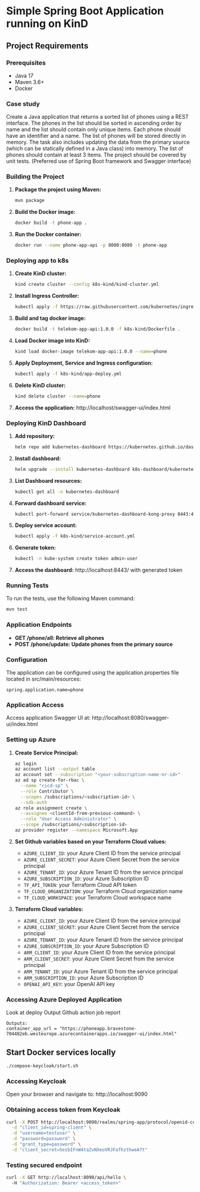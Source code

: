 # Simple Spring Boot Application running on KinD

## Project Requirements

### Prerequisites
- Java 17
- Maven 3.6+
- Docker

### Case study
Create a Java application that returns a sorted list of phones using a REST interface. The phones in the list should be sorted in ascending order by name and the list should contain only unique items. Each phone should have an identifier and a name. The list of phones will be stored directly in memory. The task also includes updating the data from the primary source (which can be statically defined in a Java class) into memory. The list of phones should contain at least 3 items. The project should be covered by unit tests. (Preferred use of Spring Boot framework and Swagger interface)

### Building the Project
1. **Package the project using Maven:**
   ```bash
   mvn package
   ```
2. **Build the Docker image:**
   ```bash
   docker build -t phone-app .
   ```
3. **Run the Docker container:**
   ```bash
   docker run --name phone-app-api -p 8080:8080 -t phone-app
   ```

### Deploying app to k8s
1. **Create KinD cluster:**
   ```bash
   kind create cluster --config k8s-kind/kind-cluster.yml
   ```
2. **Install Ingress Controller:**
   ```bash
   kubectl apply -f https://raw.githubusercontent.com/kubernetes/ingress-nginx/main/deploy/static/provider/kind/deploy.yaml
   ```
3. **Build and tag docker image:**
   ```bash
   docker build -t telekom-app-api:1.0.0 -f k8s-kind/Dockerfile .
   ```
4. **Load Docker image into KinD:**
   ```bash
   kind load docker-image telekom-app-api:1.0.0 --name=phone
   ```
5. **Apply Deployment, Service and Ingress configuration:**
   ```bash
   kubectl apply -f k8s-kind/app-deploy.yml
   ```
6. **Delete KinD cluster:**
   ```bash
   kind delete cluster --name=phone 
   ```
7. **Access the application:**
   http://localhost/swagger-ui/index.html

### Deploying KinD Dashboard 
1. **Add repository:**
   ```bash
   helm repo add kubernetes-dashboard https://kubernetes.github.io/dashboard/
   ```
2. **Install dashboard:**
   ```bash
   helm upgrade --install kubernetes-dashboard k8s-dashboard/kubernetes-dashboard --create-namespace -n kubernetes-dashboard
   ```
3. **List Dashboard resources:**
   ```bash
   kubectl get all -n kubernetes-dashboard
   ```
4. **Forward dashboard service:**
   ```bash
   kubectl port-forward service/kubernetes-dashboard-kong-proxy 8443:443 -n kubernetes-dashboard
   ```
5. **Deploy service account:**
   ```bash
   kubectl apply -f k8s-kind/service-account.yml
   ```
6. **Generate token:**
   ```bash
   kubectl -n kube-system create token admin-user
   ```
7. **Access the dashboard:**
   http://localhost:8443/ with generated token

### Running Tests
To run the tests, use the following Maven command:
```bash
mvn test
```

### Application Endpoints
- **GET /phone/all: Retrieve all phones**
- **POST /phone/update: Update phones from the primary source**

### Configuration
The application can be configured using the application.properties file located in src/main/resources:
```properties
spring.application.name=phone
```

### Application Access
Access application Swagger UI at: http://localhost:8080/swagger-ui/index.html

### Setting up Azure
1. **Create Service Principal:**
   ```bash
   az login
   az account list --output table
   az account set --subscription "<your-subscription-name-or-id>"
   az ad sp create-for-rbac \
     --name "cicd-sp" \
     --role Contributor \
     --scopes /subscriptions/<subscription-id> \
     --sdk-auth
   az role assignment create \
     --assignee <clientId-from-previous-command> \
     --role "User Access Administrator" \
     --scope /subscriptions/<subscription-id>
   az provider register --namespace Microsoft.App
   ```
   
2. **Set Github variables based on your Terraform Cloud values:**
   - `AZURE_CLIENT_ID`: your Azure Client ID from the service principal
   - `AZURE_CLIENT_SECRET`: your Azure Client Secret from the service principal
   - `AZURE_TENANT_ID`: your Azure Tenant ID from the service principal
   - `AZURE_SUBSCRIPTION_ID`: your Azure Subscription ID
   - `TF_API_TOKEN`: your Terraform Cloud API token
   - `TF_CLOUD_ORGANIZATION`: your Terraform Cloud organization name
   - `TF_CLOUD_WORKSPACE`: your Terraform Cloud workspace name

3. **Terraform Cloud variables:**
   - `AZURE_CLIENT_ID`: your Azure Client ID from the service principal
   - `AZURE_CLIENT_SECRET`: your Azure Client Secret from the service principal
   - `AZURE_TENANT_ID`: your Azure Tenant ID from the service principal
   - `AZURE_SUBSCRIPTION_ID`: your Azure Subscription ID
   - `ARM_CLIENT_ID`: your Azure Client ID from the service principal
   - `ARM_CLIENT_SECRET`: your Azure Client Secret from the service principal
   - `ARM_TENANT_ID`: your Azure Tenant ID from the service principal
   - `ARM_SUBSCRIPTION_ID`: your Azure Subscription ID
   - `OPENAI_API_KEY`: your OpenAI API key

### Accessing Azure Deployed Application
Look at deploy Output Github action job report
```
Outputs:
container_app_url = "https://phoneapp.bravestone-704482eb.westeurope.azurecontainerapps.io/swagger-ui/index.html"
```

## Start Docker services locally
```bash
./compose-keycloak/start.sh
```
### Accessing Keycloak
Open your browser and navigate to: http://localhost:9090

### Obtaining access token from Keycloak
```bash
curl -X POST http://localhost:9090/realms/spring-app/protocol/openid-connect/token \
  -d "client_id=spring-client" \
  -d "username=testuser" \
  -d "password=password" \
  -d "grant_type=password" \
  -d "client_secret=5esbIFnW4taZvNXeoVRJFafhzthweA7t"
```

### Testing secured endpoint
```bash
curl -X GET http://localhost:8090/api/hello \                                       
  -H "Authorization: Bearer <access_token>"
```